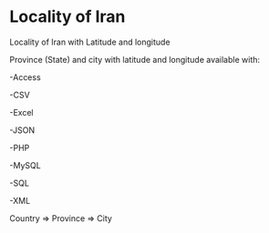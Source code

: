 Locality of Iran
=============

Locality of Iran with Latitude and longitude

Province (State) and city with latitude and longitude available with:

-Access

-CSV

-Excel

-JSON

-PHP

-MySQL

-SQL

-XML

Country => Province => City
